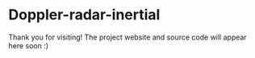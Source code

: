 # Doppler-radar-inertial

Thank you for visiting!
The project website and source code will appear here soon :)
